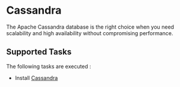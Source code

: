 Cassandra
=========

The Apache Cassandra database is the right choice when you need scalability and high availability without compromising performance.

Supported Tasks
-----------------

The following tasks are executed :

  - Install [Cassandra](http://cassandra.apache.org/)